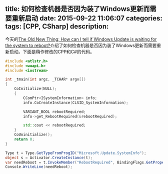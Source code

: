 title: 如何检查机器是否因为装了Windows更新而需要重新启动
date: 2015-09-22 11:06:07
categories:
tags: [CPP, CSharp]
description:
---
今天的[The Old New Thing: How can I tell if Windows Update is waiting for the system to reboot?](http://blogs.msdn.com/b/oldnewthing/archive/2015/09/21/10642727.aspx)介绍了如何检查机器是否因为装了Windows更新而需要重新启动。下面是稍作修改的CPP和C#的代码。

```cpp
#include <atlstr.h>
#include <wuapi.h> 
#include <iostream>

int _tmain(int argc, _TCHAR* argv[])
{
    CoInitialize(NULL);
    {
        CComPtr<ISystemInformation> info;
        info.CoCreateInstance(CLSID_SystemInformation);

        VARIANT_BOOL rebootRequired;
        info->get_RebootRequired(&rebootRequired);

        std::cout << rebootRequired;
    }
    CoUninitialize();
	return 0;
}
```

```csharp
Type t = Type.GetTypeFromProgID("Microsoft.Update.SystemInfo");
object s = Activator.CreateInstance(t);
var needReboot = t.InvokeMember("RebootRequired", BindingFlags.GetProperty, null, s, null);
Console.WriteLine(needReboot);
```